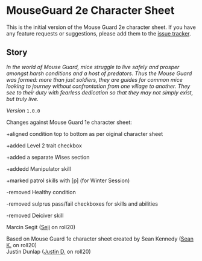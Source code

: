 # MouseGuard 2e Character Sheet

This is the initial version of the Mouse Guard 2e character sheet. If you have any feature requests or suggestions, please add them to the [issue tracker](https://github.com/Roll20/roll20-character-sheets/issues).

## Story

_In the world of Mouse Guard, mice struggle to live safely and prosper amongst harsh conditions and a host of predators. Thus the Mouse Guard was formed: more than just soldiers, they are guides for common mice looking to journey without confrontation from one village to another. They see to their duty with fearless dedication so that they may not simply exist, but truly live._

*Version* `1.0.0`

Changes against Mouse Guard 1e character sheet:

+aligned condition top to bottom as per oiginal character sheet

+added Level 2 trait checkbox

+added a separate Wises section

+addedd Manipulator skill

+marked patrol skills with [p] (for Winter Session)

-removed Healthy condition

-removed sulprus pass/fail checkboxes for skills and abilities

-removed Deiciver skill

Marcin Segit ([Seji](https://app.roll20.net/users/4431572/seji) on roll20)

Based on Mouse Guard 1e character sheet created by
Sean Kennedy ([Sean K.](https://app.roll20.net/users/67520/sean-k) on roll20)  
Justin Dunlap ([Justin D.](https://app.roll20.net/users/61445/justin-d) on roll20)
